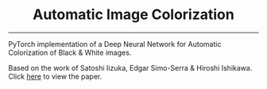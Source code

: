 <h1 align="center"> Automatic Image Colorization</h1>

***

PyTorch implementation of a Deep Neural Network for Automatic Colorization of Black & White images. 

Based on the work of Satoshi Iizuka, Edgar Simo-Serra & Hiroshi Ishikawa. Click [here](http://iizuka.cs.tsukuba.ac.jp/projects/colorization/data/colorization_sig2016.pdf) to view the paper.